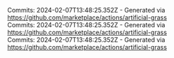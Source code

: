 Commits: 2024-02-07T13:48:25.352Z - Generated via https://github.com/marketplace/actions/artificial-grass
<br>
Commits: 2024-02-07T13:48:25.352Z - Generated via https://github.com/marketplace/actions/artificial-grass
<br>
Commits: 2024-02-07T13:48:25.352Z - Generated via https://github.com/marketplace/actions/artificial-grass
<br>
